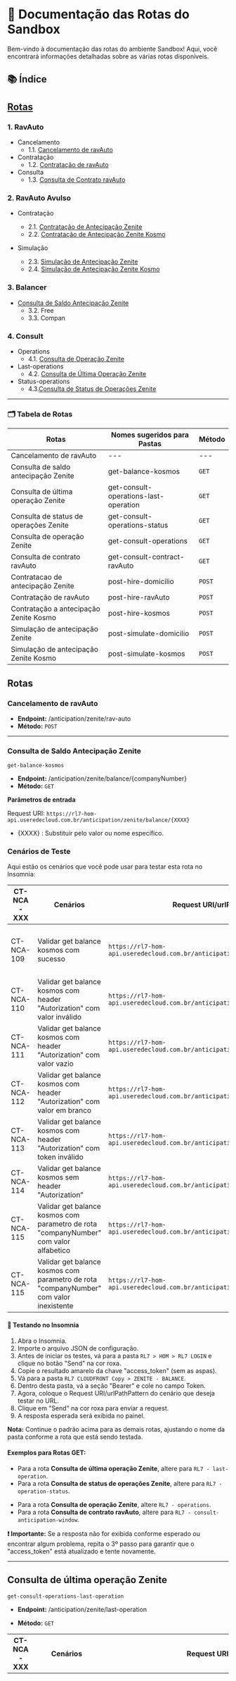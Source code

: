 # 📘 Documentação das Rotas do Sandbox

Bem-vindo à documentação das rotas do ambiente Sandbox! Aqui, você encontrará informações detalhadas sobre as várias rotas disponíveis.

## 📚 Índice

## [Rotas](#rotas)

### 1. RavAuto
- Cancelamento
    - 1.1. [Cancelamento de ravAuto](#cancelamento-de-ravauto) 
- Contratação
    - 1.2. [Contratação de ravAuto](#contratação-de-ravauto)
- Consulta
    - 1.3. [Consulta de Contrato ravAuto](#consulta-de-contrato-ravauto)

### 2. RavAuto Avulso
- Contratação
    - 2.1. [Contratação de Antecipação Zenite](#contratação-de-antecipação-zenite)
    - 2.2. [Contratação de Antecipação Zenite Kosmo](#contratação-de-antecipação-zenite-kosmo)

- Simulação
    - 2.3. [Simulação de Antecipação Zenite](#simulação-de-antecipação-zenite)
    - 2.4. [Simulação de Antecipação Zenite Kosmo](#simulação-de-antecipação-zenite-kosmo)

### 3. Balancer
- [Consulta de Saldo Antecipação Zenite](#consulta-de-saldo-antecipação-zenite)
   - 3.2. Free
   - 3.3. Compan

### 4. Consult
- Operations
   - 4.1. [Consulta de Operação Zenite](#consulta-de-operação-zenite)
- Last-operations
   - 4.2. [Consulta de Última Operação Zenite](#consulta-de-última-operação-zenite)
- Status-operations
   - 4.3.[Consulta de Status de Operações Zenite](#consulta-de-status-de-operações-zenite)

---

### 🗂️ Tabela de Rotas

| Rotas | Nomes sugeridos para Pastas | Método |
|---|---|---|
| Cancelamento de ravAuto | --- | --- |
| Consulta de saldo antecipação Zenite | get-balance-kosmos | `GET` |
| Consulta de última operação Zenite | get-consult-operations-last-operation | `GET` |
| Consulta de status de operações Zenite | get-consult-operations-status | `GET` |
| Consulta de operação Zenite | get-consult-operations | `GET` |
| Consulta de contrato ravAuto | get-consult-contract-ravAuto | `GET` |
| Contratacao de antecipação Zenite | post-hire-domicilio | `POST` |
| Contratação de ravAuto | post-hire-ravAuto | `POST` |
| Contratação a antecipação Zenite Kosmo | post-hire-kosmos | `POST` |
| Simulação de antecipação Zenite | post-simulate-domicilio | `POST` |
| Simulação de antecipação Zenite Kosmo | post-simulate-kosmos | `POST` |

## Rotas

### Cancelamento de ravAuto

- **Endpoint:** /anticipation/zenite/rav-auto
- **Método:** `POST`

---

### Consulta de Saldo Antecipação Zenite
`get-balance-kosmos`
- **Endpoint:** /anticipation/zenite/balance/{companyNumber}
- **Método:** `GET`

<b> Parâmetros de entrada </b>

Request URI: `https://rl7-hom-api.useredecloud.com.br/anticipation/zenite/balance/{XXXX}`

- {XXXX} : Substituir pelo valor ou nome específico.

### Cenários de Teste
Aqui estão os cenários que você pode usar para testar esta rota no Insomnia:

| CT-NCA-XXX | Cenários | Request URI/urlPathPattern | Response |
|---|---|---|---|
| CT-NCA-109 | Validar get balance kosmos com sucesso | `https://rl7-hom-api.useredecloud.com.br/anticipation/zenite/balance/0000` | `{"pathParameters": {"companyNumber": ["Must be greater than or equal to 1 and less than or equal to 999999999."]}}` |
| CT-NCA-110 | Validar get balance kosmos com header "Autorization" com valor inválido | `https://rl7-hom-api.useredecloud.com.br/anticipation/zenite/balance/90085329` | ` {"message": "Unauthorized"} ` |
| CT-NCA-111 | Validar get balance kosmos com header "Autorization" com valor vazio | `https://rl7-hom-api.useredecloud.com.br/anticipation/zenite/balance/90085329` | ` {"message": "Unauthorized"} ` |
| CT-NCA-112 | Validar get balance kosmos com header "Autorization" com valor em branco | `https://rl7-hom-api.useredecloud.com.br/anticipation/zenite/balance/90085329` | ` {"message": "Unauthorized"} ` |
| CT-NCA-113 | Validar get balance kosmos com header "Autorization" com token inválido | `https://rl7-hom-api.useredecloud.com.br/anticipation/zenite/balance/90085329` | ` {"message": "Unauthorized"} ` |
| CT-NCA-114 | Validar get balance kosmos sem header "Autorization" | `https://rl7-hom-api.useredecloud.com.br/anticipation/zenite/balance/90085329` | ` {"message": "Unauthorized"} ` |
| CT-NCA-115 | Validar get balance kosmos com parametro de rota "companyNumber" com valor alfabetico | `https://rl7-hom-api.useredecloud.com.br/anticipation/zenite/balance/alfabetico` | `{"pathParameters": {"companyNumber": ["Not a valid integer."]}}` |
| CT-NCA-115 | Validar get balance kosmos com parametro de rota "companyNumber" com valor inexistente | ` https://rl7-hom-api.useredecloud.com.br/anticipation/zenite/balance/0000 ` | `{"pathParameters": {"companyNumber": ["Must be greater than or equal to 1 and less than or equal to 999999999."]}}`

#### 🚀 Testando no Insomnia

1. Abra o Insomnia.
2. Importe o arquivo JSON de configuração.
3. Antes de iniciar os testes, vá para a pasta `RL7 > HOM > RL7 LOGIN` e clique no botão "Send" na cor roxa.
4. Copie o resultado amarelo da chave "access_token" (sem as aspas).
5. Vá para a pasta `RL7 CLOUDFRONT Copy > ZENITE - BALANCE`.
6. Dentro desta pasta, vá a seção "Bearer" e cole no campo Token.
7. Agora, coloque o Request URI/urlPathPattern do cenário que deseja testar no URL.
8. Clique em "Send" na cor roxa para enviar a request.
9. A resposta esperada será exibida no painel.

**Nota:** Continue o padrão acima para as demais rotas, ajustando o nome da pasta conforme a rota que está sendo testada.

#### Exemplos para Rotas GET:

- Para a rota **Consulta de última operação Zenite**, altere para `RL7 - last-operation`.
- Para a rota **Consulta de status de operações Zenite**, altere para `RL7 - operation-status`.
* Para a rota **Consulta de operação Zenite**, altere `RL7 - operations`.
* Para a rota **Consulta de contrato ravAuto**, altere para `RL7 - consult-anticipation-window`.

**❗ Importante:** Se a resposta não for exibida conforme esperado ou encontrar algum problema, repita o 3º passo para garantir que o "access_token" está atualizado e tente novamente.

---

## Consulta de última operação Zenite
`get-consult-operations-last-operation`

- **Endpoint:** /anticipation/zenite/last-operation

- **Método:** `GET`

| CT-NCA-XXX | Cenários | Request URI/urlPathPattern | Response |
|---|---|---|---|
| CT-NCA-140 | Validar get consult operations last operation com sucesso zenite | `https://rl7-hom-api.useredecloud.com.br/anticipation/zenite/last-operation?operationDate=2022-09-30&companyNumber=3008550&operationNumber=30322` | `{ "message": "consult", "code": "0000", "object": { "periodRate": 0.126599, "companyNumber": 3008550, "operationStatusUpdate": "2022-09-30T15:05:06", "liquidationDate": "2022-10-03T00:00:00", "historic": [ { "operationStatusCode": 1, "operationStatusUpdate": "2022-09-30T15:00:04", "operationStatusDescription": "Pendente processamento" }, { "operationStatusCode": 3, "operationStatusUpdate": "2022-09-30T15:05:06", "operationStatusDescription": "Acatado pela CIP" } ], "netRevenueAmount": 106.0, "monthRate": 3.8, "modalityDescription": "Ambos", "indicatedAutomaticAnticipation": false, "descriptionProductAnticipation": "0001", "operationStatusDescription": "Acatado pela CIP", "operatorCode": "CISIMIS", "operationNumber": 30322, "operationStatusCode": 3, "mediumTerm": 1, "grossRevenueAmount": 178.24, "operationDate": "2022-09-30T00:00:00" } }` |
| CT-NCA-141 | Validar get consult operations last operation com header "Autorization" com valor inválido | `https://rl7-hom-api.useredecloud.com.br/anticipation/zenite/last-operation?operationDate=2022-09-30&companyNumber=3008550&operationNumber=30322` | `{ "message": "Unauthorized" }` |
| CT-NCA-142 | Validar get consult operations last operation com header "Autorization" com valor vazio | `https://rl7-hom-api.useredecloud.com.br/anticipation/zenite/last-operation?operationDate=2022-09-30&companyNumber=3008550&operationNumber=30322` | `{ "message": "Unauthorized" }` |
| CT-NCA-143 | Validar get consult operations last operation com header "Autorization" com valor em branco | `https://rl7-hom-api.useredecloud.com.br/anticipation/zenite/last-operation?operationDate=2022-09-30&companyNumber=3008550&operationNumber=30322` | `{ "message": "Unauthorized" }` |
| CT-NCA-144 | Validar get consult operations last operation com header "Autorization" com token inválido | `https://rl7-hom-api.useredecloud.com.br/anticipation/zenite/last-operation?operationDate=2022-09-30&companyNumber=3008550&operationNumber=30322` | `{ "message": "Unauthorized" }` |
| CT-NCA-145 | Validar get consult operations last operation sem header "Autorization" | `https://rl7-hom-api.useredecloud.com.br/anticipation/zenite/last-operation?operationDate=2022-09-30&companyNumber=3008550&operationNumber=30322` | `{ "message": "Unauthorized" }` |
| CT-NCA-146 | Validar get consult operations last operation com queryString operationNumber com valor inválido zenite | `https://rl7-hom-api.useredecloud.com.br/anticipation/zenite/last-operation?operationDate=2022-09-30&companyNumber=3008550&operationNumber=%24%3E%23%29%28` | `{ "queryStringParameters": { "operationNumber": [ "Not a valid integer." ] } }` |
| CT-NCA-147 | Validar get consult operations last operation com queryString companyNumber com valor inválido | `https://rl7-hom-api.useredecloud.com.br/anticipation/zenite/last-operation?operationDate=2022-09-30&companyNumber=%25%2C%3E%3C%7B&operationNumber=30322` | `{ "queryStringParameters": { "companyNumber": [ "Not a valid integer." ] } }` |
| CT-NCA-148 | Validar get consult operations last operation com queryString operationDate com valor inválido | `https://rl7-hom-api.useredecloud.com.br/anticipation/zenite/last-operation?operationDate=%23%3C%25%21%3F&companyNumber=3008550&operationNumber=30322` | `{ "errors": { "code": "1012", "message": "operationDate invalid value in the path variable", "status": 400 } }` |

#### Como Testar
Para testar esta rota, siga os passos em [🚀 Testando no Insomnia](#-testando-no-insomnia).

---

## Consulta de status de operações Zenite
`get-consult-operations-status`

- **Endpoint:** /anticipation/zenite/operation-status

- **Método:** `GET`

| CT-NCA-XXX | Cenários | Request URI/urlPathPattern | Response |
|---|---|---|---|
| CT-NCA-131 | Validar get consult operations last operation com sucesso | `https://rl7-hom-api.useredecloud.com.br/anticipation/zenite/operation-status?operationDate=2022-09-30&companyNumber=3008550&operationNumber=30322` | `{ "message": "consult", "code": "0000", "object": { "operationStatusCode": 3, "operationStatusUpdate": "2022-09-30T15:05:06", "operationStatusDescription": "Acatado pela CIP" } }` |
| CT-NCA-132 | Validar get consult operations status com header "Autorization" com valor inválido | `https://rl7-hom-api.useredecloud.com.br/anticipation/zenite/operation-status?operationDate=2022-09-30&companyNumber=3008550&operationNumber=30322` | `{ "message": "Unauthorized" }` |
| CT-NCA-133 | Validar get consult operations status com header "Autorization" com valor vazio | `https://rl7-hom-api.useredecloud.com.br/anticipation/zenite/operation-status?operationDate=2022-09-30&companyNumber=3008550&operationNumber=30322` | `{ "message": "Unauthorized" }` | 
| CT-NCA-134 | Validar get consult operations status com header "Autorization" com valor em branco | `https://rl7-hom-api.useredecloud.com.br/anticipation/zenite/operation-status?operationDate=2022-09-30&companyNumber=3008550&operationNumber=30322` | `{ "message": "Unauthorized" }` |
| CT-NCA-135 | Validar get consult operations status com header "Autorization" com token inválido | `https://rl7-hom-api.useredecloud.com.br/anticipation/zenite/operation-status?operationDate=2022-09-30&companyNumber=3008550&operationNumber=30322` | `{ "message": "Unauthorized" }` | 
| CT-NCA-136 | Validar get consult operations status sem header "Autorization" | `https://rl7-hom-api.useredecloud.com.br/anticipation/zenite/operation-status?operationDate=2022-09-30&companyNumber=3008550&operationNumber=30322` | `{ "message": "Unauthorized" }` | 
| CT-NCA-137 | Validar get consult operations status com queryString operationNumber com valor inválido | `https://rl7-hom- api.useredecloud.com.br/anticipation/zenite/operation-status?operationDate=2022-09-30&companyNumber=3008550&operationNumber=%2C%5B%7B%3C_` | `{ "queryStringParameters": { "operationNumber": [ "Not a valid integer." ] } }` |
| CT-NCA-138 | Validar get consult operations status com queryString companyNumber com valor inválido | `https://rl7-hom-api.useredecloud.com.br/anticipation/zenite/operation-status?operationDate=2022-09-30&companyNumber=%3A%21%28%3B_&operationNumber=30322` | `{ "queryStringParameters": { "companyNumber": [ "Not a valid integer." ] } }` |
| CT-NCA-139 | Validar get consult operations status com queryString operationDate com valor inválido | `https://rl7-hom-api.useredecloud.com.br/anticipation/zenite/operation-status?operationDate=%3F%7B%3D%23.&companyNumber=3008550&operationNumber=30322` | `{ "errors": { "code": "1012", "message": "operationDate invalid value in the path variable", "status": 400 } }` |

#### Como Testar
Para testar esta rota, siga os passos em [🚀 Testando no Insomnia](#-testando-no-insomnia).

---

## Consulta de operação Zenite
`get-consult-operations`

- **Endpoint:** /anticipation/zenite/operations

- **Método:** `GET`

| CT-NCA-XXX | Cenários | Request URI/urlPathPattern | Response |
|---|---|---|---|
| CT-NCA-117 | Validar get consult operation com sucesso | `https://rl7-hom-api.useredecloud.com.br/anticipation/zenite/operations?operationDate=2022-09-30&companyNumber=3008550&operationNumber=30322` | `{ "message": "consult", "code": "0000", "object": { "totalPages": 0, "pageNumber": 0, "data": [ ], "pageSize": 0 } }` |
| CT-NCA-118 | Validar get consult operation com parametro de rota companyNumber com valor inválido | `https://rl7-hom-api.useredecloud.com.br/anticipation/zenite/operations?operationDate=2022-09-30&companyNumber=%3F%5B%5E%2C%25&operationNumber=30322` | `{ "queryStringParameters": { "companyNumber": [ "Not a valid integer." ] } }` |
| CT-NCA-119 | Validar get consult operation com parametro de rota companyNumber com valor inexistente | `https://rl7-hom-api.useredecloud.com.br/anticipation/zenite/operations?operationDate=2022-09-30&companyNumber=000&operationNumber=30322` | `{ "queryStringParameters": { "companyNumber": [ "Must be greater than or equal to 1 and less than or equal to 999999999." ] } }` |
| CT-NCA-120 | Validar get consult operation sem parametro de rota companyNumber zenite | `https://rl7-hom-api.useredecloud.com.br/anticipation/zenite/operations?operationDate=2022-09-30` | `{ "queryStringParameters": { "companyNumber": [ "Missing data for required field." ] } }` |
| CT-NCA-121 | Validar get consult operation com header "Autorization" com valor inválido | `https://rl7-hom-api.useredecloud.com.br/anticipation/zenite/operations?operationDate=2022-09-30` | `{ "queryStringParameters": { "companyNumber": [ "Missing data for required field." ] } }` | 
| CT-NCA-122 | Validar get consult operation com header "Autorization" com valor vazio | `https://rl7-hom-api.useredecloud.com.br/anticipation/zenite/operations?operationDate=2022-09-30&companyNumber=3008550&operationNumber=30322` | `{ "message": "Unauthorized" }` |
| CT-NCA-123 | Validar get consult operation com header "Autorization" com valor em branco | `https://rl7-hom-api.useredecloud.com.br/anticipation/zenite/operations?operationDate=2022-09-30&companyNumber=3008550&operationNumber=30322` | `{ "message": "Unauthorized" }` |
| CT-NCA-124 | Validar get consult operation com header "Autorization" com token inválido | `https://rl7-hom-api.useredecloud.com.br/anticipation/zenite/operations?operationDate=2022-09-30&companyNumber=3008550&operationNumber=30322` | `{ "message": "Unauthorized" }` |
| CT-NCA-125 | Validar get consult operation sem header "Autorization" | `https://rl7-hom-api.useredecloud.com.br/anticipation/zenite/operations?operationDate=2022-09-30&companyNumber=3008550&operationNumber=30322` | `{ "message": "Unauthorized" }` |

#### Como Testar
Para testar esta rota, siga os passos em [🚀 Testando no Insomnia](#-testando-no-insomnia).

---

## Consulta de contrato ravAuto 
`get-consult-contract-ravAuto`

Endpoint: /anticipation/zenite/rav-auto

- **Método:** `GET`

| CT-NCA-XXX | Cenários | Request URI/urlPathPattern | Response |
|---|---|---|---|
| CT-NCA-271 | Validar consulta de ravAuto com sucesso | `https://rl7-hom-api.useredecloud.com.br/anticipation/zenite/rav-auto?companyNumber=41211` | `{ "message": "consult", "code": "0000", "object": { "changeOperator": "CISIMIS", "deletionScheduledDate": "", "anticipationProductCode": 1, "changeHour": "13:04", "headquarterNumber": 41211, "loyaltyFee": 0.0, "pendingStatusCode": 0, "anticipationProductName": "RAV", "returnDescripton": "OK", "companyNumber": 41211, "anticipationRavFee": 0.0, "rateCategoryCode": "XV", "loyaltyStartDate": "", "anticipationBaseDate": "08/08/2023", "loyaltyEndDate": "", "reserveExit": "", "documentNumber": 49190309000180, "authorizationDate": "07/08/2023", "contractDate": "07/08/2023", "authorizationHour": "13:04:14", "rateCategory": 2.5, "authorizationOperator": "CISIMIS", "nextAnticipationDate": "08/08/2023", "nameCategory": "AUTOMATICO (2,50%)", "nameEstablishment": "", "returnCode": 0, "anticipationProductDescripton": "RV", "changeDate": "07/08/2023", "brandSelectedDescription": "TODAS", "brands": [ { "selIndicator": "", "brandCode": 1, "brandDescripton": "MASTERCARD" }, { "selIndicator": "", "brandCode": 2, "brandDescripton": "DINERS CLUB" }, { "selIndicator": "", "brandCode": 5, "brandDescripton": "VISA" }, { "selIndicator": "", "brandCode": 51, "brandDescripton": "CABAL" }, { "selIndicator": "", "brandCode": 60, "brandDescripton": "HIPERCARD" }, { "selIndicator": "", "brandCode": 61, "brandDescripton": "SOROCRED" }, { "selIndicator": "", "brandCode": 63, "brandDescripton": "CUP" }, { "selIndicator": "", "brandCode": 64, "brandDescripton": "SICREDI" }, { "selIndicator": "", "brandCode": 66, "brandDescripton": "CALCARD" }, { "selIndicator": "", "brandCode": 67, "brandDescripton": "AVISTA" }, { "selIndicator": "", "brandCode": 68, "brandDescripton": "CREDSYSTEM" }, { "selIndicator": "", "brandCode": 69, "brandDescripton": "AMERICAN EXPRES" }, { "selIndicator": "", "brandCode": 70, "brandDescripton": "ELO" }, { "selIndicator": "", "brandCode": 72, "brandDescripton": "NOVA BANDEIRA" }, { "selIndicator": "", "brandCode": 74, "brandDescripton": "BANESCARD" }, { "selIndicator": "", "brandCode": 76, "brandDescripton": "JCB" }, { "selIndicator": "", "brandCode": 77, "brandDescripton": "CREDZ" } ], "loyaltyLockIndicator": "", "descriptonPendedingRate": "" } }` |
| CT-NCA-272 | Validar consulta de ravAuto com query param "companyNumber" com valor alfabetico inválido | `https://rl7-hom-api.useredecloud.com.br/anticipation/zenite/rav-auto?companyNumber=ABC` | `{ "queryStringParameters": { "companyNumber": [ "Not a valid integer." ] } }` | 
| CT-NCA-273 | Validar consulta de ravAuto com query param "companyNumber" com valor inexistente | `https://rl7-hom-api.useredecloud.com.br/anticipation/zenite/rav-auto?companyNumber=90016267` | `{ "errors": { "code": "1019", "message": "Company does dot exist.", "status": 422 } }` |

#### Como Testar
Para testar esta rota, siga os passos em [🚀 Testando no Insomnia](#-testando-no-insomnia).

---

## Contratação de antecipação Zenite
`post-hire-domicilio`
- **Endpoint:** /anticipation/zenite/hire/domicile

- **Método:** `POST`

#### Como Testar
Para testar esta rota, siga os passos em [🚀 Testando no Insomnia](#-testando-no-insomnia).

---

## Contratação de ravAuto
`post-hire-ravAuto`
- **Endpoint:** /anticipation/zenite/rav-auto

- **Método:** `POST`

#### Como Testar
Para testar esta rota, siga os passos em [🚀 Testando no Insomnia](#-testando-no-insomnia).

---

## Contratação de antecipação Zenite Kosmo
`post-hire-kosmos`
- **Endpoint:** /anticipation/zenite/hire

- **Método:** `POST`

#### Como Testar
Para testar esta rota, siga os passos em [🚀 Testando no Insomnia](#-testando-no-insomnia).

---

## Simulação de antecipação Zenite
`post-simulate-domicilio`
- **Endpoint:** /anticipation/zenite/simulate/domicile

- **Método:** `POST`

#### Como Testar
Para testar esta rota, siga os passos em [🚀 Testando no Insomnia](#-testando-no-insomnia).

---

## Simulação de antecipação Zenite Kosmo
`post-simulate-kosmos`
- **Endpoint:** /anticipation/zenite/simulate

- **Método:** `POST`

#### Como Testar
Para testar esta rota, siga os passos em [🚀 Testando no Insomnia](#-testando-no-insomnia).

____

Contratacao de antecipação Zenite

CT-NCA-056 Validar post hire domicílio com sucesso {
    "companyNumber": "90078837",
    "workingDaysToPayment": 1,
    "channel": 15,
    "anticipationAmount": 0,
    "anticipationType": "T",
    "selectionType": "V",
    "product": "A",
    "codeProduct": 201,
    "anticipationGravame": "N",
    "startSelectionDate": "2022-08-23",
    "operationUser": "739347",
    "endSelectionDate": "2023-12-31",
    "partnerNumber": 2
} {
    "message": "create",
    "code": "0000",
    "object": {
        "creditAgency": 0,
        "dateTimeProcessing": "",
        "minimumValueAnticipateChannel": 0.0,
        "endPeriodAnticipation": "",
        "freeGrossValue": 0.0,
        "gravameGrossValue": 0.0,
        "startPeriodAnticipation": "",
        "codeDomicilePayment": 0.0,
        "domicile": null,
        "totalAmountAvailableAnticipate": 0.0,
        "creditBank": 0,
        "nameProductAnticipation": "",
        "gravameNetValue": 0.0,
        "operationNumber": 0,
        "anticipationDataGravame": null,
        "discountRate": 0.0,
        "codeProductAnticipation": 0,
        "freeNetValue": 0.0
    }
}

CT-NCA-063 Validar post hire domicílio com header "Authorization" com valor inválido {
    "companyNumber": "90078837",
    "workingDaysToPayment": 1,
    "channel": 15,
    "anticipationAmount": 0,
    "anticipationType": "T",
    "selectionType": "V",
    "product": "A",
    "codeProduct": 201,
    "anticipationGravame": "N",
    "startSelectionDate": "2022-08-23",
    "operationUser": "739347",
    "endSelectionDate": "2023-12-31",
    "partnerNumber": 2
} {
    "message": "Unauthorized"
}

CT-NCA-064 Validar post hire domicílio com header "Authorization" com valor em branco {
    "companyNumber": "90078837",
    "workingDaysToPayment": 1,
    "channel": 15,
    "anticipationAmount": 0,
    "anticipationType": "T",
    "selectionType": "V",
    "product": "A",
    "codeProduct": 201,
    "anticipationGravame": "N",
    "startSelectionDate": "2022-08-23",
    "operationUser": "739347",
    "endSelectionDate": "2023-12-31",
    "partnerNumber": 2
} {
    "message": "Unauthorized"
}

CT-NCA-065 Validar post hire domicílio com header "Authorization" com token inválido {
    "companyNumber": "90078837",
    "workingDaysToPayment": 1,
    "channel": 15,
    "anticipationAmount": 0,
    "anticipationType": "T",
    "selectionType": "V",
    "product": "A",
    "codeProduct": 201,
    "anticipationGravame": "N",
    "startSelectionDate": "2022-08-23",
    "operationUser": "739347",
    "endSelectionDate": "2023-12-31",
    "partnerNumber": 2
} {
    "message": "Unauthorized"
}

CT-NCA-066 Validar post hire domicílio sem header "Authorization" {
    "companyNumber": "90078837",
    "workingDaysToPayment": 1,
    "channel": 15,
    "anticipationAmount": 0,
    "anticipationType": "T",
    "selectionType": "V",
    "product": "A",
    "codeProduct": 201,
    "anticipationGravame": "N",
    "startSelectionDate": "2022-08-23",
    "operationUser": "739347",
    "endSelectionDate": "2023-12-31",
    "partnerNumber": 2
} {
    "message": "Unauthorized"
}

CT-NCA-072 Validar post hire domicílio com campo companyNumber com valor inválido zenite {
    "companyNumber": "ABC",
    "workingDaysToPayment": 1,
    "channel": 15,
    "anticipationAmount": 0,
    "anticipationType": "T",
    "selectionType": "V",
    "product": "A",
    "codeProduct": 201,
    "anticipationGravame": "N",
    "startSelectionDate": "2022-08-23",
    "operationUser": "739347",
    "endSelectionDate": "2023-12-31",
    "partnerNumber": 2
} {
    "companyNumber": [
        "Not a valid integer."
    ]
}

CT-NCA-073 Validar post hire domicílio com campo companyNumber com valor numerico negativo {
    "companyNumber": "-12",
    "workingDaysToPayment": 1,
    "channel": 15,
    "anticipationAmount": 0,
    "anticipationType": "T",
    "selectionType": "V",
    "product": "A",
    "codeProduct": 201,
    "anticipationGravame": "N",
    "startSelectionDate": "2022-08-23",
    "operationUser": "739347",
    "endSelectionDate": "2023-12-31",
    "partnerNumber": 2
} {
    "companyNumber": [
        "Must be greater than or equal to 1 and less than or equal to 999999999."
    ]
}

CT-NCA-074 Validar post hire domicílio com campo companyNumber com valor vazio {
    "companyNumber": "",
    "workingDaysToPayment": 1,
    "channel": 15,
    "anticipationAmount": 0,
    "anticipationType": "T",
    "selectionType": "V",
    "product": "A",
    "codeProduct": 201,
    "anticipationGravame": "N",
    "startSelectionDate": "2022-08-23",
    "operationUser": "739347",
    "endSelectionDate": "2023-12-31",
    "partnerNumber": 2
} {
    "companyNumber": [
        "Not a valid integer."
    ]
} 

CT-NCA-075 Validar post hire domicílio com campo companyNumber com valor em branco {
    "companyNumber": "    ",
    "workingDaysToPayment": 1,
    "channel": 15,
    "anticipationAmount": 0,
    "anticipationType": "T",
    "selectionType": "V",
    "product": "A",
    "codeProduct": 201,
    "anticipationGravame": "N",
    "startSelectionDate": "2022-08-23",
    "operationUser": "739347",
    "endSelectionDate": "2023-12-31",
    "partnerNumber": 2
} {
    "companyNumber": [
        "Not a valid integer."
    ]
}

CT-NCA-076 Validar post hire domicílio sem campo companyNumber {
    "workingDaysToPayment": 1,
    "channel": 15,
    "anticipationAmount": 0,
    "anticipationType": "T",
    "selectionType": "V",
    "product": "A",
    "codeProduct": 201,
    "anticipationGravame": "N",
    "startSelectionDate": "2022-08-23",
    "operationUser": "739347",
    "endSelectionDate": "2023-12-31",
    "partnerNumber": 2
} {
    "companyNumber": [
        "Missing data for required field."
    ]
} 

CT-NCA-077 Validar post hire domicílio com campo workingDaysToPayment com valor inválido {
    "companyNumber": "90078837",
    "workingDaysToPayment": "%#[,%",
    "channel": 15,
    "anticipationAmount": 0,
    "anticipationType": "T",
    "selectionType": "V",
    "product": "A",
    "codeProduct": 201,
    "anticipationGravame": "N",
    "startSelectionDate": "2022-08-23",
    "operationUser": "739347",
    "endSelectionDate": "2023-12-31",
    "partnerNumber": 2
} {
    "workingDaysToPayment": [
        "Not a valid integer."
    ]
}

CT-NCA-078 Validar post hire domicílio com campo workingDaysToPayment com valor numerico negativo {
    "companyNumber": "90078837",
    "workingDaysToPayment": "-12",
    "channel": 15,
    "anticipationAmount": 0,
    "anticipationType": "T",
    "selectionType": "V",
    "product": "A",
    "codeProduct": 201,
    "anticipationGravame": "N",
    "startSelectionDate": "2022-08-23",
    "operationUser": "739347",
    "endSelectionDate": "2023-12-31",
    "partnerNumber": 2
} {
    "errors": {
        "code": "1002",
        "message": "workingDaysToPayment: must be no less than 0.",
        "status": 400
    }
}

CT-NCA-079 Validar post hire domicílio com campo workingDaysToPayment com valor vazio {
    "companyNumber": "90078837",
    "workingDaysToPayment": "",
    "channel": 15,
    "anticipationAmount": 0,
    "anticipationType": "T",
    "selectionType": "V",
    "product": "A",
    "codeProduct": 201,
    "anticipationGravame": "N",
    "startSelectionDate": "2022-08-23",
    "operationUser": "739347",
    "endSelectionDate": "2023-12-31",
    "partnerNumber": 2
} {
    "workingDaysToPayment": [
        "Not a valid integer."
    ]
}

CT-NCA-080 Validar post hire domicílio com campo workingDaysToPayment com valor em branco {
    "companyNumber": "90078837",
    "workingDaysToPayment": "   ",
    "channel": 15,
    "anticipationAmount": 0,
    "anticipationType": "T",
    "selectionType": "V",
    "product": "A",
    "codeProduct": 201,
    "anticipationGravame": "N",
    "startSelectionDate": "2022-08-23",
    "operationUser": "739347",
    "endSelectionDate": "2023-12-31",
    "partnerNumber": 2
} {
    "workingDaysToPayment": [
        "Not a valid integer."
    ]
}

CT-NCA-082 Validar post hire domicílio com campo anticipationType com valor inválido {
    "companyNumber": "90078837",
    "workingDaysToPayment": 1,
    "channel": 15,
    "anticipationAmount": 0,
    "anticipationType": "#+,=#",
    "selectionType": "V",
    "product": "A",
    "codeProduct": 201,
    "anticipationGravame": "N",
    "startSelectionDate": "2022-08-23",
    "operationUser": "739347",
    "endSelectionDate": "2023-12-31",
    "partnerNumber": 2
} {
    "errors": {
        "code": "1002",
        "message": "anticipationType: must be a valid value.",
        "status": 400
    }
} 

CT-NCA-083 Validar post hire domicílio com campo anticipationType com valor vazio {
    "companyNumber": "90078837",
    "workingDaysToPayment": 1,
    "channel": 15,
    "anticipationAmount": 0,
    "anticipationType": "",
    "selectionType": "V",
    "product": "A",
    "codeProduct": 201,
    "anticipationGravame": "N",
    "startSelectionDate": "2022-08-23",
    "operationUser": "739347",
    "endSelectionDate": "2023-12-31",
    "partnerNumber": 2
} {
    "errors": {
        "code": "1002",
        "message": "anticipationType: attribute is required.",
        "status": 400
    }
}

CT-NCA-084 Validar post hire domicílio com campo anticipationType com valor em branco {
    "companyNumber": "90078837",
    "workingDaysToPayment": 1,
    "channel": 15,
    "anticipationAmount": 0,
    "anticipationType": "   ",
    "selectionType": "V",
    "product": "A",
    "codeProduct": 201,
    "anticipationGravame": "N",
    "startSelectionDate": "2022-08-23",
    "operationUser": "739347",
    "endSelectionDate": "2023-12-31",
    "partnerNumber": 2
} {
    "errors": {
        "code": "1002",
        "message": "anticipationType: must be a valid value.",
        "status": 400
    }
} 

CT-NCA-085 Validar post hire domicílio sem campo anticipationType {
    "companyNumber": "90078837",
    "workingDaysToPayment": 1,
    "channel": 15,
    "anticipationAmount": 0,
    "selectionType": "V",
    "product": "A",
    "codeProduct": 201,
    "anticipationGravame": "N",
    "startSelectionDate": "2022-08-23",
    "operationUser": "739347",
    "endSelectionDate": "2023-12-31",
    "partnerNumber": 2
} {
    "errors": {
        "code": "1002",
        "message": "anticipationType: attribute is required.",
        "status": 400
    }
}

CT-NCA-086 Validar post hire domicílio com campo anticipationAmount com valor inválido {
    "companyNumber": "90078837",
    "workingDaysToPayment": 1,
    "channel": 15,
    "anticipationAmount": "^:_.}",
    "anticipationType": "T",
    "selectionType": "V",
    "product": "A",
    "codeProduct": 201,
    "anticipationGravame": "N",
    "startSelectionDate": "2022-08-23",
    "operationUser": "739347",
    "endSelectionDate": "2023-12-31",
    "partnerNumber": 2
} {
    "anticipationAmount": [
        "Not a valid number."
    ]
} 

CT-NCA-087 Validar post hire domicílio com campo anticipationAmount com valor zerado e campo anticipationType com valor "P" {
    "companyNumber": "90078837",
    "workingDaysToPayment": 1,
    "channel": 15,
    "anticipationAmount": "0",
    "anticipationType": "P",
    "selectionType": "V",
    "product": "A",
    "codeProduct": 201,
    "anticipationGravame": "N",
    "startSelectionDate": "2022-08-23",
    "operationUser": "739347",
    "endSelectionDate": "2023-12-31",
    "partnerNumber": 2
} {
    "errors": {
        "code": "1008",
        "message": "Requested amount out of range: 1.00, 1000000000.00",
        "status": 422
    }
}

CT-NCA-088 Validar post hire domicílio com campo anticipationAmount com valor zerado e campo anticipationType com valor "T" {
    "companyNumber": "90078837",
    "workingDaysToPayment": 1,
    "channel": 15,
    "anticipationAmount": "0",
    "anticipationType": "T",
    "selectionType": "V",
    "product": "A",
    "codeProduct": 201,
    "anticipationGravame": "N",
    "startSelectionDate": "2022-08-23",
    "operationUser": "739347",
    "endSelectionDate": "2023-12-31",
    "partnerNumber": 2
} {
    "message": "create",
    "code": "0000",
    "object": {
        "creditAgency": 0,
        "dateTimeProcessing": "",
        "minimumValueAnticipateChannel": 0.0,
        "endPeriodAnticipation": "",
        "freeGrossValue": 0.0,
        "gravameGrossValue": 0.0,
        "startPeriodAnticipation": "",
        "codeDomicilePayment": 0.0,
        "domicile": null,
        "totalAmountAvailableAnticipate": 0.0,
        "creditBank": 0,
        "nameProductAnticipation": "",
        "gravameNetValue": 0.0,
        "operationNumber": 0,
        "anticipationDataGravame": null,
        "discountRate": 0.0,
        "codeProductAnticipation": 0,
        "freeNetValue": 0.0
    }
}

CT-NCA-089 Validar post hire domicílio com campo anticipationAmount com valor vazio {
    "companyNumber": "90078837",
    "workingDaysToPayment": 1,
    "channel": 15,
    "anticipationAmount": "",
    "anticipationType": "T",
    "selectionType": "V",
    "product": "A",
    "codeProduct": 201,
    "anticipationGravame": "N",
    "startSelectionDate": "2022-08-23",
    "operationUser": "739347",
    "endSelectionDate": "2023-12-31",
    "partnerNumber": 2
} {
    "anticipationAmount": [
        "Not a valid number."
    ]
}

CT-NCA-090 Validar post hire domicílio com campo anticipationAmount com valor em branco {
    "companyNumber": "90078837",
    "workingDaysToPayment": 1,
    "channel": 15,
    "anticipationAmount": "   ",
    "anticipationType": "T",
    "selectionType": "V",
    "product": "A",
    "codeProduct": 201,
    "anticipationGravame": "N",
    "startSelectionDate": "2022-08-23",
    "operationUser": "739347",
    "endSelectionDate": "2023-12-31",
    "partnerNumber": 2
} {
    "anticipationAmount": [
        "Not a valid number."
    ]
}

CT-NCA-091 Validar post hire domicílio sem campo anticipationAmount {
    "companyNumber": "90078837",
    "workingDaysToPayment": 1,
    "channel": 15,
    "anticipationType": "T",
    "selectionType": "V",
    "product": "A",
    "codeProduct": 201,
    "anticipationGravame": "N",
    "startSelectionDate": "2022-08-23",
    "operationUser": "739347",
    "endSelectionDate": "2023-12-31",
    "partnerNumber": 2
} {
    "message": "create",
    "code": "0000",
    "object": {
        "creditAgency": 0,
        "dateTimeProcessing": "",
        "minimumValueAnticipateChannel": 0.0,
        "endPeriodAnticipation": "",
        "freeGrossValue": 0.0,
        "gravameGrossValue": 0.0,
        "startPeriodAnticipation": "",
        "codeDomicilePayment": 0.0,
        "domicile": null,
        "totalAmountAvailableAnticipate": 0.0,
        "creditBank": 0,
        "nameProductAnticipation": "",
        "gravameNetValue": 0.0,
        "operationNumber": 0,
        "anticipationDataGravame": null,
        "discountRate": 0.0,
        "codeProductAnticipation": 0,
        "freeNetValue": 0.0
    }
}

CT-NCA-092 Validar post hire domicílio com campo selectionType com valor inválido {
    "companyNumber": "90078837",
    "workingDaysToPayment": 1,
    "channel": 15,
    "anticipationAmount": 0,
    "anticipationType": "T",
    "selectionType": ",}]-+",
    "product": "A",
    "codeProduct": 201,
    "anticipationGravame": "N",
    "startSelectionDate": "2022-08-23",
    "operationUser": "739347",
    "endSelectionDate": "2023-12-31",
    "partnerNumber": 2
} {
    "errors": {
        "code": "1002",
        "message": "selectionType: must be a valid value.",
        "status": 400
    }
}

CT-NCA-093 Validar post hire domicílio com campo selectionType com valor vazio {
    "companyNumber": "90078837",
    "workingDaysToPayment": 1,
    "channel": 15,
    "anticipationAmount": 0,
    "anticipationType": "T",
    "selectionType": "",
    "product": "A",
    "codeProduct": 201,
    "anticipationGravame": "N",
    "startSelectionDate": "2022-08-23",
    "operationUser": "739347",
    "endSelectionDate": "2023-12-31",
    "partnerNumber": 2
} {
    "message": "create",
    "code": "0000",
    "object": {
        "creditAgency": 0,
        "dateTimeProcessing": "",
        "minimumValueAnticipateChannel": 0.0,
        "endPeriodAnticipation": "",
        "freeGrossValue": 0.0,
        "gravameGrossValue": 0.0,
        "startPeriodAnticipation": "",
        "codeDomicilePayment": 0.0,
        "domicile": null,
        "totalAmountAvailableAnticipate": 0.0,
        "creditBank": 0,
        "nameProductAnticipation": "",
        "gravameNetValue": 0.0,
        "operationNumber": 0,
        "anticipationDataGravame": null,
        "discountRate": 0.0,
        "codeProductAnticipation": 0,
        "freeNetValue": 0.0
    }
}

CT-NCA-094 Validar post hire domicílio com campo selectionType com valor em branco {
    "companyNumber": "90078837",
    "workingDaysToPayment": 1,
    "channel": 15,
    "anticipationAmount": 0,
    "anticipationType": "T",
    "selectionType": "   ",
    "product": "A",
    "codeProduct": 201,
    "anticipationGravame": "N",
    "startSelectionDate": "2022-08-23",
    "operationUser": "739347",
    "endSelectionDate": "2023-12-31",
    "partnerNumber": 2
} {
    "errors": {
        "code": "1002",
        "message": "selectionType: must be a valid value.",
        "status": 400
    }
}

CT-NCA-097 Validar post hire domicílio com campo product com valor inválido {
    "companyNumber": "90078837",
    "workingDaysToPayment": 1,
    "channel": 15,
    "anticipationAmount": 0,
    "anticipationType": "T",
    "selectionType": "V",
    "product": "(!)]|",
    "codeProduct": 201,
    "anticipationGravame": "N",
    "startSelectionDate": "2022-08-23",
    "operationUser": "739347",
    "endSelectionDate": "2023-12-31",
    "partnerNumber": 2
} {
    "errors": {
        "code": "1002",
        "message": "product: must be a valid value.",
        "status": 400
    }
}

CT-NCA-098 Validar post hire domicílio com campo product com valor vazio {
    "companyNumber": "90078837",
    "workingDaysToPayment": 1,
    "channel": 15,
    "anticipationAmount": 0,
    "anticipationType": "T",
    "selectionType": "V",
    "product": "",
    "codeProduct": 201,
    "anticipationGravame": "N",
    "startSelectionDate": "2022-08-23",
    "operationUser": "739347",
    "endSelectionDate": "2023-12-31",
    "partnerNumber": 2
} {
    "errors": {
        "code": "1002",
        "message": "product: attribute is required.",
        "status": 400
    }
} 

CT-NCA-099 Validar post hire domicílio com campo product com valor em branco {
    "companyNumber": "90078837",
    "workingDaysToPayment": 1,
    "channel": 15,
    "anticipationAmount": 0,
    "anticipationType": "T",
    "selectionType": "V",
    "product": "   ",
    "codeProduct": 201,
    "anticipationGravame": "N",
    "startSelectionDate": "2022-08-23",
    "operationUser": "739347",
    "endSelectionDate": "2023-12-31",
    "partnerNumber": 2
} {
    "errors": {
        "code": "1002",
        "message": "product: must be a valid value.",
        "status": 400
    }
} 

CT-NCA-100 Validar post hire domicílio sem campo product {
    "companyNumber": "90078837",
    "workingDaysToPayment": 1,
    "channel": 15,
    "anticipationAmount": 0,
    "anticipationType": "T",
    "selectionType": "V",
    "codeProduct": 201,
    "anticipationGravame": "N",
    "startSelectionDate": "2022-08-23",
    "operationUser": "739347",
    "endSelectionDate": "2023-12-31",
    "partnerNumber": 2
} {
    "errors": {
        "code": "1002",
        "message": "product: attribute is required.",
        "status": 400
    }
}

CT-NCA-101 Validar post hire domicílio com campo anticipationGravame com valor inválido {
    "companyNumber": "90078837",
    "workingDaysToPayment": 1,
    "channel": 15,
    "anticipationAmount": 0,
    "anticipationType": "T",
    "selectionType": "V",
    "product": "A",
    "codeProduct": 201,
    "anticipationGravame": "((+{+",
    "startSelectionDate": "2022-08-23",
    "operationUser": "739347",
    "endSelectionDate": "2023-12-31",
    "partnerNumber": 2
} {
    "errors": {
        "code": "1002",
        "message": "anticipationGravame: must be a valid value.",
        "status": 400
    }
} 

CT-NCA-102 Validar post hire domicílio com campo anticipationGravame com valor vazio {
    "companyNumber": "90078837",
    "workingDaysToPayment": 1,
    "channel": 15,
    "anticipationAmount": 0,
    "anticipationType": "T",
    "selectionType": "V",
    "product": "A",
    "codeProduct": 201,
    "anticipationGravame": "",
    "startSelectionDate": "2022-08-23",
    "operationUser": "739347",
    "endSelectionDate": "2023-12-31",
    "partnerNumber": 2
} {
    "errors": {
        "code": "1002",
        "message": "anticipationGravame: attribute is required.",
        "status": 400
    }
} 

CT-NCA-103 Validar post hire domicílio com campo anticipationGravame com valor em branco {
    "companyNumber": "90078837",
    "workingDaysToPayment": 1,
    "channel": 15,
    "anticipationAmount": 0,
    "anticipationType": "T",
    "selectionType": "V",
    "product": "A",
    "codeProduct": 201,
    "anticipationGravame": "   ",
    "startSelectionDate": "2022-08-23",
    "operationUser": "739347",
    "endSelectionDate": "2023-12-31",
    "partnerNumber": 2
} {
    "errors": {
        "code": "1002",
        "message": "anticipationGravame: must be a valid value.",
        "status": 400
    }
}

CT-NCA-104 Validar post hire domicílio sem campo anticipationGravame {
    "companyNumber": "90078837",
    "workingDaysToPayment": 1,
    "channel": 15,
    "anticipationAmount": 0,
    "anticipationType": "T",
    "selectionType": "V",
    "product": "A",
    "codeProduct": 201,
    "startSelectionDate": "2022-08-23",
    "operationUser": "739347",
    "endSelectionDate": "2023-12-31",
    "partnerNumber": 2
} {
    "errors": {
        "code": "1002",
        "message": "anticipationGravame: attribute is required.",
        "status": 400
    }
}

CT-NCA-105 Validar post hire domicílio com campo desiredDiscountPercentage com valor inválido {
    "companyNumber": "90078837",
    "workingDaysToPayment": 1,
    "channel": 15,
    "anticipationAmount": 0,
    "anticipationType": "T",
    "selectionType": "V",
    "product": "A",
    "codeProduct": 201,
    "anticipationGravame": "N",
    "startSelectionDate": "2022-08-23",
    "operationUser": "739347",
    "endSelectionDate": "2023-12-31",
    "partnerNumber": 2,
    "desiredDiscountPercentage": -15
} {
    "message": "create",
    "code": "0000",
    "object": {
        "creditAgency": 0,
        "dateTimeProcessing": "",
        "minimumValueAnticipateChannel": 0.0,
        "endPeriodAnticipation": "",
        "freeGrossValue": 0.0,
        "gravameGrossValue": 0.0,
        "startPeriodAnticipation": "",
        "codeDomicilePayment": 0.0,
        "domicile": null,
        "totalAmountAvailableAnticipate": 0.0,
        "creditBank": 0,
        "nameProductAnticipation": "",
        "gravameNetValue": 0.0,
        "operationNumber": 0,
        "anticipationDataGravame": null,
        "discountRate": 0.0,
        "codeProductAnticipation": 0,
        "freeNetValue": 0.0
    }
}

CT-NCA-106 Validar post hire domicílio com campo operationUser com valor inválido {
    "companyNumber": "90078837",
    "workingDaysToPayment": 1,
    "channel": 15,
    "anticipationAmount": 0,
    "anticipationType": "T",
    "selectionType": "V",
    "product": "A",
    "codeProduct": 201,
    "anticipationGravame": "N",
    "startSelectionDate": "2022-08-23",
    "operationUser": "1234567890",
    "endSelectionDate": "2023-12-31",
    "partnerNumber": 2
} {
    "errors": {
        "code": "1002",
        "message": "operationUser: the length must be no more than 9.",
        "status": 400
    }
}

CT-NCA-107 Validar post hire domicílio com campo operationUser com valor fora do padrao {
    "companyNumber": "90078837",
    "workingDaysToPayment": 1,
    "channel": 15,
    "anticipationAmount": 0,
    "anticipationType": "T",
    "selectionType": "V",
    "product": "A",
    "codeProduct": 201,
    "anticipationGravame": "N",
    "startSelectionDate": "2022-08-23",
    "operationUser": "123",
    "endSelectionDate": "2023-12-31",
    "partnerNumber": 2
} {
    "message": "create",
    "code": "0000",
    "object": {
        "creditAgency": 0,
        "dateTimeProcessing": "",
        "minimumValueAnticipateChannel": 0.0,
        "endPeriodAnticipation": "",
        "freeGrossValue": 0.0,
        "gravameGrossValue": 0.0,
        "startPeriodAnticipation": "",
        "codeDomicilePayment": 0.0,
        "domicile": null,
        "totalAmountAvailableAnticipate": 0.0,
        "creditBank": 0,
        "nameProductAnticipation": "",
        "gravameNetValue": 0.0,
        "operationNumber": 0,
        "anticipationDataGravame": null,
        "discountRate": 0.0,
        "codeProductAnticipation": 0,
        "freeNetValue": 0.0
    }
}

CT-NCA-108 Validar post hire domicílio com campo operationUser com valor em branco {
    "companyNumber": "90078837",
    "workingDaysToPayment": 1,
    "channel": 15,
    "anticipationAmount": 0,
    "anticipationType": "T",
    "selectionType": "V",
    "product": "A",
    "codeProduct": 201,
    "anticipationGravame": "N",
    "startSelectionDate": "2022-08-23",
    "operationUser": "   ",
    "endSelectionDate": "2023-12-31",
    "partnerNumber": 2
} {
    "message": "create",
    "code": "0000",
    "object": {
        "creditAgency": 0,
        "dateTimeProcessing": "",
        "minimumValueAnticipateChannel": 0.0,
        "endPeriodAnticipation": "",
        "freeGrossValue": 0.0,
        "gravameGrossValue": 0.0,
        "startPeriodAnticipation": "",
        "codeDomicilePayment": 0.0,
        "domicile": null,
        "totalAmountAvailableAnticipate": 0.0,
        "creditBank": 0,
        "nameProductAnticipation": "",
        "gravameNetValue": 0.0,
        "operationNumber": 0,
        "anticipationDataGravame": null,
        "discountRate": 0.0,
        "codeProductAnticipation": 0,
        "freeNetValue": 0.0
    }
}

| CT-NCA-XXX | Cenários | Request | Response |
| --- | --- | --- | --- |
| CT-NCA-056 | Validar post hire domicílio com sucesso | `{ "companyNumber": "90078837", "workingDaysToPayment": 1, "channel": 15, "anticipationAmount": 0, "anticipationType": "T", "selectionType": "V", "product": "A", "codeProduct": 201, "anticipationGravame": "N", "startSelectionDate": "2022-08-23", "operationUser": "739347", "endSelectionDate": "2023-12-31", "partnerNumber": 2 }` | `{ "message": "create", "code": "0000", "object": { "creditAgency": 0, "dateTimeProcessing": "", "minimumValueAnticipateChannel": 0.0, "endPeriodAnticipation": "", "freeGrossValue": 0.0, "gravameGrossValue": 0.0, "startPeriodAnticipation": "", "codeDomicilePayment": 0.0, "domicile": null, "totalAmountAvailableAnticipate": 0.0, "creditBank": 0, "nameProductAnticipation": "", "gravameNetValue": 0.0, "operationNumber": 0, "anticipationDataGravame": null, "discountRate": 0.0, "codeProductAnticipation": 0, "freeNetValue": 0.0 } }` |
| CT-NCA-063 | Validar post hire domicílio com header "Authorization" com valor inválido | `{ "companyNumber": "90078837", "workingDaysToPayment": 1, "channel": 15, "anticipationAmount": 0, "anticipationType": "T", "selectionType": "V", "product": "A", "codeProduct": 201, "anticipationGravame": "N", "startSelectionDate": "2022-08-23", "operationUser": "739347", "endSelectionDate": "2023-12-31", "partnerNumber": 2 }` | `{ "message": "Unauthorized" }` |
| CT-NCA-064 | Validar post hire domicílio com header "Authorization" com valor em branco | `{ "companyNumber": "90078837", "workingDaysToPayment": 1, "channel": 15, "anticipationAmount": 0, "anticipationType": "T", "selectionType": "V", "product": "A", "codeProduct": 201, "anticipationGravame": "N", "startSelectionDate": "2022-08-23", "operationUser": "739347", "endSelectionDate": "2023-12-31", "partnerNumber": 2 }` | `{ "message": "Unauthorized" }` |
| CT-NCA-065 | Validar post hire domicílio com header "Authorization" com token inválido | `{ "companyNumber": "90078837", "workingDaysToPayment": 1, "channel": 15, "anticipationAmount": 0, "anticipationType": "T", "selectionType": "V", "product": "A", "codeProduct": 201, "anticipationGravame": "N", "startSelectionDate": "2022-08-23", "operationUser": "739347", "endSelectionDate": "2023-12-31", "partnerNumber": 2 }` | `{ "message": "Unauthorized" }` |
| CT-NCA-066 | Validar post hire domicílio sem header "Authorization" | `{ "companyNumber": "90078837", "workingDaysToPayment": 1, "channel": 15, "anticipationAmount": 0, "anticipationType": "T", "selectionType": "V", "product": "A", "codeProduct": 201, "anticipationGravame": "N", "startSelectionDate": "2022-08-23", "operationUser": "739347", "endSelectionDate": "2023-12-31", "partnerNumber": 2 }` | `{ "message": "Unauthorized" }` |
| CT-NCA-072 | Validar post hire domicílio com campo companyNumber com valor inválido zenite | `{ "companyNumber": "ABC", "workingDaysToPayment": 1, "channel": 15, "anticipationAmount": 0, "anticipationType": "T", "selectionType": "V", "product": "A", "codeProduct": 201, "anticipationGravame": "N", "startSelectionDate": "2022-08-23", "operationUser": "739347", "endSelectionDate": "2023-12-31", "partnerNumber": 2 }` | `{ "companyNumber": [ "Not a valid integer." ] }` |
| CT-NCA-073 | Validar post hire domicílio com campo companyNumber com valor numerico negativo | `{ "companyNumber": "-12", "workingDaysToPayment": 1, "channel": 15, "anticipationAmount": 0, "anticipationType": "T", "selectionType": "V", "product": "A", "codeProduct": 201, "anticipationGravame": "N", "startSelectionDate": "2022-08-23", "operationUser": "739347", "endSelectionDate": "2023-12-31", "partnerNumber": 2 }` | `{ "companyNumber": [ "Must be greater than or equal to 1 and less than or equal to 999999999." ] }` |
| CT-NCA-074 | Validar post hire domicílio com campo companyNumber com valor vazio | `{ "companyNumber": "", "workingDaysToPayment": 1, "channel": 15, "anticipationAmount": 0, "anticipationType": "T", "selectionType": "V", "product": "A", "codeProduct": 201, "anticipationGravame": "N", "startSelectionDate": "2022-08-23", "operationUser": "739347", "endSelectionDate": "2023-12-31", "partnerNumber": 2 }` | `{ "companyNumber": [ "Not a valid integer." ] }` |
| CT-NCA-075 | Validar post hire domicílio com campo companyNumber com valor em branco | `{ "companyNumber": " ", "workingDaysToPayment": 1, "channel": 15, "anticipationAmount": 0, "anticipationType": "T", "selectionType": "V", "product": "A", "codeProduct": 201, "anticipationGravame": "N", "startSelectionDate": "2022-08-23", "operationUser": "739347", "endSelectionDate": "2023-12-31", "partnerNumber": 2 }` | `{ "companyNumber": [ "Not a valid integer." ] }` |
| CT-NCA-076 | Validar post hire domicílio sem campo companyNumber | `{ "workingDaysToPayment": 1, "channel": 15, "anticipationAmount": 0, "anticipationType": "T", "selectionType": "V", "product": "A", "codeProduct": 201, "anticipationGravame": "N", "startSelectionDate": "2022-08-23", "operationUser": "739347", "endSelectionDate": "2023-12-31", "partnerNumber": 2 }` | `{ "companyNumber": [ "Missing data for required field." ] }` |
| CT-NCA-077 | Validar post hire domicílio com campo workingDaysToPayment com valor inválido | `{ "companyNumber": "90078837", "workingDaysToPayment": "%#[,%", "channel": 15, "anticipationAmount": 0, "anticipationType": "T", "selectionType": "V", "product": "A", "codeProduct": 201, "anticipationGravame": "N", "startSelectionDate": "2022-08-23", "operationUser": "739347", "endSelectionDate": "2023-12-31", "partnerNumber": 2 }` | `{ "workingDaysToPayment": [ "Not a valid integer." ] }` |
| CT-NCA-078 | Validar post hire domicílio com campo workingDaysToPayment com valor numerico negativo | `{ "companyNumber": "90078837", "workingDaysToPayment": "-12", "channel": 15, "anticipationAmount": 0, "anticipationType": "T", "selectionType": "V", "product": "A", "codeProduct": 201, "anticipationGravame": "N", "startSelectionDate": "2022-08-23", "operationUser": "739347", "endSelectionDate": "2023-12-31", "partnerNumber": 2 }` | `{ "errors": { "code": "1002", "message": "workingDaysToPayment: must be no less than 0.", "status": 400 } }` |
| CT-NCA-079 | Validar post hire domicílio com campo workingDaysToPayment com valor vazio | `{ "companyNumber": "90078837", "workingDaysToPayment": "", "channel": 15, "anticipationAmount": 0, "anticipationType": "T", "selectionType": "V", "product": "A", "codeProduct": 201, "anticipationGravame": "N", "startSelectionDate": "2022-08-23", "operationUser": "739347", "endSelectionDate": "2023-12-31", "partnerNumber": 2 }` | `{ "workingDaysToPayment": [ "Not a valid integer." ] }` |
| CT-NCA-080 | Validar post hire domicílio com campo workingDaysToPayment com valor em branco | `{ "companyNumber": "90078837", "workingDaysToPayment": " ", "channel": 15, "anticipationAmount": 0, "anticipationType": "T", "selectionType": "V", "product": "A", "codeProduct": 201, "anticipationGravame": "N", "startSelectionDate": "2022-08-23", "operationUser": "739347", "endSelectionDate": "2023-12-31", "partnerNumber": 2 }` | `{ "workingDaysToPayment": [ "Not a valid integer." ] }` |
| CT-NCA-082 | Validar post hire domicílio com campo anticipationType com valor inválido | `{ "companyNumber": "90078837", "workingDaysToPayment": 1, "channel": 15, "anticipationAmount": 0, "anticipationType": "#+,=#", "selectionType": "V", "product": "A", "codeProduct": 201, "anticipationGravame": "N", "startSelectionDate": "2022-08-23", "operationUser": "739347", "endSelectionDate": "2023-12-31", "partnerNumber": 2 }` | `{ "errors": { "code": "1002", "message": "anticipationType: must be a valid value.", "status": 400 } }` |
| CT-NCA-083 | Validar post hire domicílio com campo anticipationType com valor vazio | `{ "companyNumber": "90078837", "workingDaysToPayment": 1, "channel": 15, "anticipationAmount": 0, "anticipationType": "", "selectionType": "V", "product": "A", "codeProduct": 201, "anticipationGravame": "N", "startSelectionDate": "2022-08-23", "operationUser": "739347", "endSelectionDate": "2023-12-31", "partnerNumber": 2 }` | `{ "errors": { "code": "1002", "message": "anticipationType: attribute is required.", "status": 400 } }` |
| CT-NCA-084 | Validar post hire domicílio com campo anticipationType com valor em branco | `{ "companyNumber": "90078837", "workingDaysToPayment": 1, "channel": 15, "anticipationAmount": 0, "anticipationType": " ", "selectionType": "V", "product": "A", "codeProduct": 201, "anticipationGravame": "N", "startSelectionDate": "2022-08-23", "operationUser": "739347", "endSelectionDate": "2023-12-31", "partnerNumber": 2 }` | `{ "errors": { "code": "1002", "message": "anticipationType: must be a valid value.", "status": 400 } }` |
| CT-NCA-085 | Validar post hire domicílio sem campo anticipationType | `{ "companyNumber": "90078837", "workingDaysToPayment": 1, "channel": 15, "anticipationAmount": 0, "selectionType": "V", "product": "A", "codeProduct": 201, "anticipationGravame": "N", "startSelectionDate": "2022-08-23", "operationUser": "739347", "endSelectionDate": "2023-12-31", "partnerNumber": 2 }` | `{ "errors": { "code": "1002", "message": "anticipationType: attribute is required.", "status": 400 } }` |
| CT-NCA-086 | Validar post hire domicílio com campo anticipationAmount com valor inválido | `{ "companyNumber": "90078837", "workingDaysToPayment": 1, "channel": 15, "anticipationAmount": "^:_.}", "anticipationType": "T", "selectionType": "V", "product": "A", "codeProduct": 201, "anticipationGravame": "N", "startSelectionDate": "2022-08-23", "operationUser": "739347", "endSelectionDate": "2023-12-31", "partnerNumber": 2 }` | `{ "anticipationAmount": [ "Not a valid number." ] }` |
| CT-NCA-087 | Validar post hire domicílio com campo anticipationAmount com valor zerado e campo anticipationType com valor "P" | `{ "companyNumber": "90078837", "workingDaysToPayment": 1, "channel": 15, "anticipationAmount": "0", "anticipationType": "P", "selectionType": "V", "product": "A", "codeProduct": 201, "anticipationGravame": "N", "startSelectionDate": "2022-08-23", "operationUser": "739347", "endSelectionDate": "2023-12-31", "partnerNumber": 2 }` | `{ "errors": { "code": "1008", "message": "Requested amount out of range: 1.00, 1000000000.00", "status": 422 } }` |
| CT-NCA-088 | Validar post hire domicílio com campo anticipationAmount com valor zerado e campo anticipationType com valor "T" | `{ "companyNumber": "90078837", "workingDaysToPayment": 1, "channel": 15, "anticipationAmount": "0", "anticipationType": "T", "selectionType": "V", "product": "A", "codeProduct": 201, "anticipationGravame": "N", "startSelectionDate": "2022-08-23", "operationUser": "739347", "endSelectionDate": "2023-12-31", "partnerNumber": 2 }` | `{ "message": "create", "code": "0000", "object": { "creditAgency": 0, "dateTimeProcessing": "", "minimumValueAnticipateChannel": 0.0, "endPeriodAnticipation": "", "freeGrossValue": 0.0, "gravameGrossValue": 0.0, "startPeriodAnticipation": "", "codeDomicilePayment": 0.0, "domicile": null, "totalAmountAvailableAnticipate": 0.0, "creditBank": 0, "nameProductAnticipation": "", "gravameNetValue": 0.0, "operationNumber": 0, "anticipationDataGravame": null, "discountRate": 0.0, "codeProductAnticipation": 0, "freeNetValue": 0.0 } }` |
| CT-NCA-089 | Validar post hire domicílio com campo anticipationAmount com valor vazio | `{ "companyNumber": "90078837", "workingDaysToPayment": 1, "channel": 15, "anticipationAmount": "", "anticipationType": "T", "selectionType": "V", "product": "A", "codeProduct": 201, "anticipationGravame": "N", "startSelectionDate": "2022-08-23", "operationUser": "739347", "endSelectionDate": "2023-12-31", "partnerNumber": 2 }` | `{ "anticipationAmount": [ "Not a valid number." ] }` |
| CT-NCA-090 | Validar post hire domicílio com campo anticipationAmount com valor em branco | `{ "companyNumber": "90078837", "workingDaysToPayment": 1, "channel": 15, "anticipationAmount": " ", "anticipationType": "T", "selectionType": "V", "product": "A", "codeProduct": 201, "anticipationGravame": "N", "startSelectionDate": "2022-08-23", "operationUser": "739347", "endSelectionDate": "2023-12-31", "partnerNumber": 2 }` | `{ "anticipationAmount": [ "Not a valid number." ] }` |
| CT-NCA-091 | Validar post hire domicílio sem campo anticipationAmount | `{ "companyNumber": "90078837", "workingDaysToPayment": 1, "channel": 15, "anticipationType": "T", "selectionType": "V", "product": "A", "codeProduct": 201, "anticipationGravame": "N", "startSelectionDate": "2022-08-23", "operationUser": "739347", "endSelectionDate": "2023-12-31", "partnerNumber": 2 }` | `{ "message": "create", "code": "0000", "object": { "creditAgency": 0, "dateTimeProcessing": "", "minimumValueAnticipateChannel": 0.0, "endPeriodAnticipation": "", "freeGrossValue": 0.0, "gravameGrossValue": 0.0, "startPeriodAnticipation": "", "codeDomicilePayment": 0.0, "domicile": null, "totalAmountAvailableAnticipate": 0.0, "creditBank": 0, "nameProductAnticipation": "", "gravameNetValue": 0.0, "operationNumber": 0, "anticipationDataGravame": null, "discountRate": 0.0, "codeProductAnticipation": 0, "freeNetValue": 0.0 } }` |
| CT-NCA-092 | Validar post hire domicílio com campo selectionType com valor inválido | `{ "companyNumber": "90078837", "workingDaysToPayment": 1, "channel": 15, "anticipationAmount": 0, "anticipationType": "T", "selectionType": ",}]-+", "product": "A", "codeProduct": 201, "anticipationGravame": "N", "startSelectionDate": "2022-08-23", "operationUser": "739347", "endSelectionDate": "2023-12-31", "partnerNumber": 2 }` | `{ "errors": { "code": "1002", "message": "selectionType: must be a valid value.", "status": 400 } }` |
| CT-NCA-093 | Validar post hire domicílio com campo selectionType com valor vazio | `{ "companyNumber": "90078837", "workingDaysToPayment": 1, "channel": 15, "anticipationAmount": 0, "anticipationType": "T", "selectionType": "", "product": "A", "codeProduct": 201, "anticipationGravame": "N", "startSelectionDate": "2022-08-23", "operationUser": "739347", "endSelectionDate": "2023-12-31", "partnerNumber": 2 }` | `{ "message": "create", "code": "0000", "object": { "creditAgency": 0, "dateTimeProcessing": "", "minimumValueAnticipateChannel": 0.0, "endPeriodAnticipation": "", "freeGrossValue": 0.0, "gravameGrossValue": 0.0, "startPeriodAnticipation": "", "codeDomicilePayment": 0.0, "domicile": null, "totalAmountAvailableAnticipate": 0.0, "creditBank": 0, "nameProductAnticipation": "", "gravameNetValue": 0.0, "operationNumber": 0, "anticipationDataGravame": null, "discountRate": 0.0, "codeProductAnticipation": 0, "freeNetValue": 0.0 } }` |
| CT-NCA-094 | Validar post hire domicílio com campo selectionType com valor em branco | `{ "companyNumber": "90078837", "workingDaysToPayment": 1, "channel": 15, "anticipationAmount": 0, "anticipationType": "T", "selectionType": " ", "product": "A", "codeProduct": 201, "anticipationGravame": "N", "startSelectionDate": "2022-08-23", "operationUser": "739347", "endSelectionDate": "2023-12-31", "partnerNumber": 2 }` | `{ "errors": { "code": "1002", "message": "selectionType: must be a valid value.", "status": 400 } }` |
| CT-NCA-097 | Validar post hire domicílio com campo product com valor inválido | `{ "companyNumber": "90078837", "workingDaysToPayment": 1, "channel": 15, "anticipationAmount": 0, "anticipationType": "T", "selectionType": "V", "product": "(!)]|", "codeProduct": 201, "anticipationGravame": "N", "startSelectionDate": "2022-08-23", "operationUser": "739347", "endSelectionDate": "2023-12-31", "partnerNumber": 2 }` | `{ "errors": { "code": "1002", "message": "product: must be a valid value.", "status": 400 } }` |
| CT-NCA-098 | Validar post hire domicílio com campo product com valor vazio | `{ "companyNumber": "90078837", "workingDaysToPayment": 1, "channel": 15, "anticipationAmount": 0, "anticipationType": "T", "selectionType": "V", "product": "", "codeProduct": 201, "anticipationGravame": "N", "startSelectionDate": "2022-08-23", "operationUser": "739347", "endSelectionDate": "2023-12-31", "partnerNumber": 2 }` | `{ "errors": { "code": "1002", "message": "product: attribute is required.", "status": 400 } }` |
| CT-NCA-099 | Validar post hire domicílio com campo product com valor em branco | `{ "companyNumber": "90078837", "workingDaysToPayment": 1, "channel": 15, "anticipationAmount": 0, "anticipationType": "T", "selectionType": "V", "product": " ", "codeProduct": 201, "anticipationGravame": "N", "startSelectionDate": "2022-08-23", "operationUser": "739347", "endSelectionDate": "2023-12-31", "partnerNumber": 2 }` | `{ "errors": { "code": "1002", "message": "product: must be a valid value.", "status": 400 } }` |
| CT-NCA-100 | Validar post hire domicílio sem campo product | `{ "companyNumber": "90078837", "workingDaysToPayment": 1, "channel": 15, "anticipationAmount": 0, "anticipationType": "T", "selectionType": "V", "codeProduct": 201, "anticipationGravame": "N", "startSelectionDate": "2022-08-23", "operationUser": "739347", "endSelectionDate": "2023-12-31", "partnerNumber": 2 }` | `{ "errors": { "code": "1002", "message": "product: attribute is required.", "status": 400 } }` |
| CT-NCA-101 | Validar post hire domicílio com campo anticipationGravame com valor inválido | `{ "companyNumber": "90078837", "workingDaysToPayment": 1, "channel": 15, "anticipationAmount": 0, "anticipationType": "T", "selectionType": "V", "product": "A", "codeProduct": 201, "anticipationGravame": "((+{+", "startSelectionDate": "2022-08-23", "operationUser": "739347", "endSelectionDate": "2023-12-31", "partnerNumber": 2 }` | `{ "errors": { "code": "1002", "message": "anticipationGravame: must be a valid value.", "status": 400 } }` |
| CT-NCA-102 | Validar post hire domicílio com campo anticipationGravame com valor vazio | `{ "companyNumber": "90078837", "workingDaysToPayment": 1, "channel": 15, "anticipationAmount": 0, "anticipationType": "T", "selectionType": "V", "product": "A", "codeProduct": 201, "anticipationGravame": "", "startSelectionDate": "2022-08-23", "operationUser": "739347", "endSelectionDate": "2023-12-31", "partnerNumber": 2 }` | `{ "errors": { "code": "1002", "message": "anticipationGravame: attribute is required.", "status": 400 } }` |
| CT-NCA-103 | Validar post hire domicílio com campo anticipationGravame com valor em branco | `{ "companyNumber": "90078837", "workingDaysToPayment": 1, "channel": 15, "anticipationAmount": 0, "anticipationType": "T", "selectionType": "V", "product": "A", "codeProduct": 201, "anticipationGravame": " ", "startSelectionDate": "2022-08-23", "operationUser": "739347", "endSelectionDate": "2023-12-31", "partnerNumber": 2 }` | `{ "errors": { "code": "1002", "message": "anticipationGravame: must be a valid value.", "status": 400 } }` |
| CT-NCA-104 | Validar post hire domicílio sem campo anticipationGravame | `{ "companyNumber": "90078837", "workingDaysToPayment": 1, "channel": 15, "anticipationAmount": 0, "anticipationType": "T", "selectionType": "V", "product": "A", "codeProduct": 201, "startSelectionDate": "2022-08-23", "operationUser": "739347", "endSelectionDate": "2023-12-31", "partnerNumber": 2 }` | `{ "errors": { "code": "1002", "message": "anticipationGravame: attribute is required.", "status": 400 } }` |
| CT-NCA-105 | Validar post hire domicílio com campo desiredDiscountPercentage com valor inválido | `{ "companyNumber": "90078837", "workingDaysToPayment": 1, "channel": 15, "anticipationAmount": 0, "anticipationType": "T", "selectionType": "V", "product": "A", "codeProduct": 201, "anticipationGravame": "N", "startSelectionDate": "2022-08-23", "operationUser": "739347", "endSelectionDate": "2023-12-31", "partnerNumber": 2, "desiredDiscountPercentage": -15 }` | `{ "message": "create", "code": "0000", "object": { "creditAgency": 0, "dateTimeProcessing": "", "minimumValueAnticipateChannel": 0.0, "endPeriodAnticipation": "", "freeGrossValue": 0.0, "gravameGrossValue": 0.0, "startPeriodAnticipation": "", "codeDomicilePayment": 0.0, "domicile": null, "totalAmountAvailableAnticipate": 0.0, "creditBank": 0, "nameProductAnticipation": "", "gravameNetValue": 0.0, "operationNumber": 0, "anticipationDataGravame": null, "discountRate": 0.0, "codeProductAnticipation": 0, "freeNetValue": 0.0 } }` |
| CT-NCA-106 | Validar post hire domicílio com campo operationUser com valor inválido | `{ "companyNumber": "90078837", "workingDaysToPayment": 1, "channel": 15, "anticipationAmount": 0, "anticipationType": "T", "selectionType": "V", "product": "A", "codeProduct": 201, "anticipationGravame": "N", "startSelectionDate": "2022-08-23", "operationUser": "1234567890", "endSelectionDate": "2023-12-31", "partnerNumber": 2 }` | `{ "errors": { "code": "1002", "message": "operationUser: the length must be no more than 9.", "status": 400 } }` |
| CT-NCA-107 | Validar post hire domicílio com campo operationUser com valor fora do padrão | `{ "companyNumber": "90078837", "workingDaysToPayment": 1, "channel": 15, "anticipationAmount": 0, "anticipationType": "T", "selectionType": "V", "product": "A", "codeProduct": 201, "anticipationGravame": "N", "startSelectionDate": "2022-08-23", "operationUser": "123", "endSelectionDate": "2023-12-31", "partnerNumber": 2 }` | `{ "message": "create", "code": "0000", "object": { "creditAgency": 0, "dateTimeProcessing": "", "minimumValueAnticipateChannel": 0.0, "endPeriodAnticipation": "", "freeGrossValue": 0.0, "gravameGrossValue": 0.0, "startPeriodAnticipation": "", "codeDomicilePayment": 0.0, "domicile": null, "totalAmountAvailableAnticipate": 0.0, "creditBank": 0, "nameProductAnticipation": "", "gravameNetValue": 0.0, "operationNumber": 0, "anticipationDataGravame": null, "discountRate": 0.0, "codeProductAnticipation": 0, "freeNetValue": 0.0 } }` |
| CT-NCA-108 | Validar post hire domicílio com campo operationUser com valor em branco | `{ "companyNumber": "90078837", "workingDaysToPayment": 1, "channel": 15, "anticipationAmount": 0, "anticipationType": "T", "selectionType": "V", "product": "A", "codeProduct": 201, "anticipationGravame": "N", "startSelectionDate": "2022-08-23", "operationUser": " ", "endSelectionDate": "2023-12-31", "partnerNumber": 2 }` | `{ "message": "create", "code": "0000", "object": { "creditAgency": 0, "dateTimeProcessing": "", "minimumValueAnticipateChannel": 0.0, "endPeriodAnticipation": "", "freeGrossValue": 0.0, "gravameGrossValue": 0.0, "startPeriodAnticipation": "", "codeDomicilePayment": 0.0, "domicile": null, "totalAmountAvailableAnticipate": 0.0, "creditBank": 0, "nameProductAnticipation": "", "gravameNetValue": 0.0, "operationNumber": 0, "anticipationDataGravame": null, "discountRate": 0.0, "codeProductAnticipation": 0, "freeNetValue": 0.0 } }`

